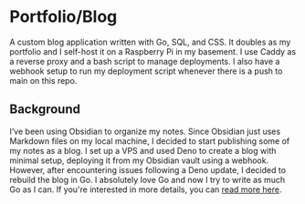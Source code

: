 # Portfolio/Blog

A custom blog application written with Go, SQL, and CSS. It doubles as my portfolio and I self-host it on a Raspberry Pi in my basement. I use Caddy as a reverse proxy and a bash script to manage deployments. I also have a webhook setup to run my deployment script whenever there is a push to main on this repo.

## Background
I’ve been using Obsidian to organize my notes. Since Obsidian just uses Markdown files on my local machine, I decided to start publishing some of my notes as a blog. I set up a VPS and used Deno to create a blog with minimal setup, deploying it from my Obsidian vault using a webhook. However, after encountering issues following a Deno update, I decided to rebuild the blog in Go. I absolutely love Go and now I try to write as much Go as I can. If you're interested in more details, you can [read more here](https://dominicgerman.com/posts/4).

